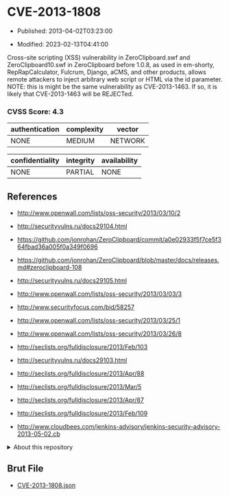 # CVE-2013-1808

- Published: 2013-04-02T03:23:00

- Modified: 2023-02-13T04:41:00

Cross-site scripting (XSS) vulnerability in ZeroClipboard.swf and ZeroClipboard10.swf in ZeroClipboard before 1.0.8, as used in em-shorty, RepRapCalculator, Fulcrum, Django, aCMS, and other products, allows remote attackers to inject arbitrary web script or HTML via the id parameter. NOTE: this is might be the same vulnerability as CVE-2013-1463. If so, it is likely that CVE-2013-1463 will be REJECTed.

### CVSS Score: **4.3**

| authentication | complexity | vector |
| --- | --- | --- |
| NONE | MEDIUM | NETWORK |

| confidentiality | integrity | availability |
| --- | --- | --- |
| NONE | PARTIAL | NONE |

## References

* http://www.openwall.com/lists/oss-security/2013/03/10/2

* http://securityvulns.ru/docs29104.html

* https://github.com/jonrohan/ZeroClipboard/commit/a0e02933f5f7ce5f364fbad36a005f0a349f0696

* https://github.com/jonrohan/ZeroClipboard/blob/master/docs/releases.md#zeroclipboard-108

* http://securityvulns.ru/docs29105.html

* http://www.openwall.com/lists/oss-security/2013/03/03/3

* http://www.securityfocus.com/bid/58257

* http://www.openwall.com/lists/oss-security/2013/03/25/1

* http://www.openwall.com/lists/oss-security/2013/03/26/8

* http://seclists.org/fulldisclosure/2013/Feb/103

* http://securityvulns.ru/docs29103.html

* http://seclists.org/fulldisclosure/2013/Apr/88

* http://seclists.org/fulldisclosure/2013/Mar/5

* http://seclists.org/fulldisclosure/2013/Apr/87

* http://seclists.org/fulldisclosure/2013/Feb/109

* http://www.cloudbees.com/jenkins-advisory/jenkins-security-advisory-2013-05-02.cb

<details>
<summary>About this repository</summary> 

  This repository is part of the project [Live Hack CVE](https://github.com/Live-Hack-CVE). Main website can be found [www.live-hack.org](https://www.live-hack.org) 
  
  Made by [Sn0wAlice](https://github.com/Sn0wAlice) for the people that care about security and need to have a feed of the latest CVEs. Hope you enjoy it, don't forget to star the repo and follow me on [Twitter](https://twitter.com/Sn0wAlice) and [Github](https://github.com/Sn0wAlice). And that is my [personnal website](https://www.alice-snow.me/)

  - [Home Page](https://github.com/Live-Hack-CVE)
  - [Framework](https://github.com/Live-Hack-CVE/cve-framework)
  - [CVE database](https://github.com/Live-Hack-CVE/full_database)
  - [Changelog](https://github.com/Live-Hack-CVE/Changelog)
</details>

## Brut File

* [CVE-2013-1808.json](https://raw.githubusercontent.com/Live-Hack-CVE/full_database/main/cves/2013/CVE-2013-1808.json)

